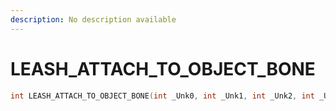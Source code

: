 ```yaml
---
description: No description available 
---
```


# LEASH_ATTACH_TO_OBJECT_BONE

```cpp
int LEASH_ATTACH_TO_OBJECT_BONE(int _Unk0, int _Unk1, int _Unk2, int _Unk3, int _Unk4, int _Unk5, int _Unk6, int _Unk7, int _Unk8, int _Unk9, int _Unk10, int _Unk11);
```